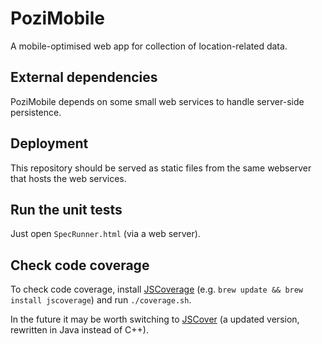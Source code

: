 # PoziMobile

A mobile-optimised web app for collection of location-related data.

## External dependencies

PoziMobile depends on some small web services to handle server-side persistence.

## Deployment

This repository should be served as static files from the same webserver that
hosts the web services.

## Run the unit tests

Just open `SpecRunner.html` (via a web server).

## Check code coverage

To check code coverage, install [JSCoverage](http://siliconforks.com/jscoverage/manual.html)
(e.g. `brew update && brew install jscoverage`) and run `./coverage.sh`.

In the future it may be worth switching to [JSCover](http://tntim96.github.com/JSCover/)
(a updated version, rewritten in Java instead of C++).


